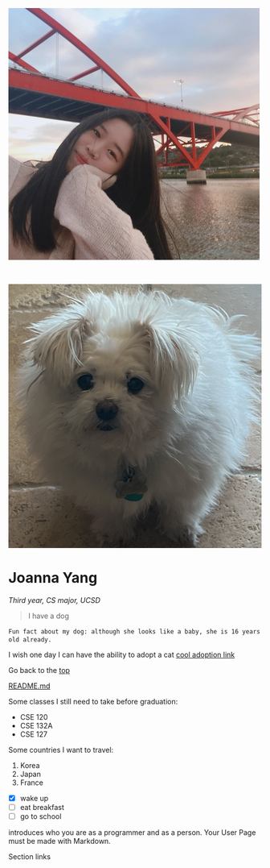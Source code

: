
[Pictures1]: <>
![Picture1](110MyPicture.png)

</br>

[Pictures2]: <>
![Picture2](110MyDog.png)

[Heading]: <>
# Joanna Yang

[Styling text]: <>
*Third year, CS major, UCSD*

[Quoting text]: <>
> I have a dog

[Quoting code]: <>
```
Fun fact about my dog: although she looks like a baby, she is 16 years old already.
```

[External Links]: <>
I wish one day I can have the ability to adopt a cat [cool adoption link](https://www.petsmart.com/adoption/people-saving-pets/ca-adoption-landing.html)

[Section Links]: <>
Go back to the [top](https://github.com/joy002/CSE110/blob/main/index.md#joanna-yang)

[Relative links(Link to another .md file or an image in your repo. If linking to an image, encode it as a regular link rather than an image.)]: <>
[README.md](https://github.com/joy002/CSE110/blob/main/README.md)

[Ordered Lists]: <>
Some classes I still need to take before graduation:
- CSE 120
- CSE 132A
- CSE 127

[Ordered Lists]: <>
Some countries I want to travel:
1. Korea
2. Japan
3. France

[Task lists]: <>
- [x] wake up
- [ ] eat breakfast
- [ ] go to school

introduces who you are as a programmer and as a person. Your User Page must be made with Markdown.

Section links
